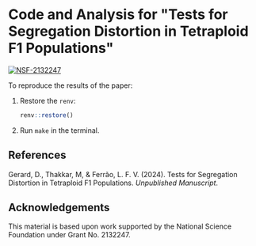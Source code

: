 # Code and Analysis for "Tests for Segregation Distortion in Tetraploid F1 Populations"

[![NSF-2132247](https://img.shields.io/badge/NSF-2132247-blue.svg)](https://nsf.gov/awardsearch/showAward?AWD_ID=2132247)

To reproduce the results of the paper:

1. Restore the `renv`:
    ``` r
    renv::restore()
    ```
    
2. Run `make` in the terminal.

## References

Gerard, D., Thakkar, M, & Ferrão, L. F. V. (2024). Tests for Segregation Distortion in Tetraploid F1 Populations. *Unpublished Manuscript*.

## Acknowledgements

This material is based upon work supported by the National Science Foundation under Grant No. 2132247.
